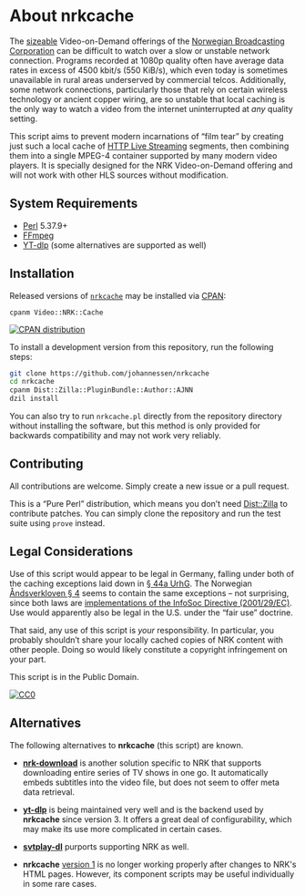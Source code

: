 About nrkcache
==============

The [sizeable](https://nrkbeta.no/2015/03/02/50-000-tv-program-nar-du-vil/)
Video-on-Demand offerings of the [Norwegian Broadcasting Corporation](https://www.nrk.no/)
can be difficult to watch over a slow or unstable network connection. Programs
recorded at 1080p quality often have average data rates in excess of
4500 kbit/s (550 KiB/s), which even today is sometimes unavailable in rural areas
underserved by commercial telcos. Additionally, some network connections,
particularly those that rely on certain wireless technology or ancient copper
wiring, are so unstable that local caching is the only way to watch a video
from the internet uninterrupted at *any* quality setting.

This script aims to prevent modern incarnations of “film tear” by creating
just such a local cache of [HTTP Live Streaming](https://en.wikipedia.org/wiki/HTTP_Live_Streaming)
segments, then combining them into a single MPEG-4 container supported by many
modern video players. It is specially designed for the NRK Video-on-Demand
offering and will not work with other HLS sources without modification.


System Requirements
-------------------

- [Perl](https://www.perl.org/) 5.37.9+
- [FFmpeg](https://ffmpeg.org/)
- [YT-dlp](https://github.com/yt-dlp/yt-dlp#readme)
  (some alternatives are supported as well)


Installation
------------

Released versions of [`nrkcache`](https://metacpan.org/release/Video-NRK-Cache)
may be installed via [CPAN](https://www.cpan.org/modules/INSTALL.html):

	cpanm Video::NRK::Cache

[![CPAN distribution](https://badge.fury.io/pl/Video-NRK-Cache.svg)](https://badge.fury.io/pl/Video-NRK-Cache)

To install a development version from this repository, run the following steps:

```sh
git clone https://github.com/johannessen/nrkcache
cd nrkcache
cpanm Dist::Zilla::PluginBundle::Author::AJNN
dzil install
```

You can also try to run `nrkcache.pl` directly from the repository
directory without installing the software, but this method is only
provided for backwards compatibility and may not work very reliably.


Contributing
------------

All contributions
are welcome. Simply create a new issue or a pull request.

This is a “Pure Perl” distribution, which means you don’t need
[Dist::Zilla][] to contribute patches. You can simply clone
the repository and run the test suite using `prove` instead.

[Dist::Zilla]: https://metacpan.org/release/Dist-Zilla


Legal Considerations
--------------------

Use of this script would appear to be legal in Germany, falling under both of
the caching exceptions laid down in [§ 44a UrhG](http://www.gesetze-im-internet.de/urhg/__44a.html).
The Norwegian [Åndsverkloven § 4](https://lovdata.no/dokument/NL/lov/2018-06-15-40#%C2%A74)
seems to contain the same exceptions – not surprising, since both laws are
[implementations of the InfoSoc Directive (2001/29/EC)](http://copyrightexceptions.eu/).
Use would apparently also be legal in the U.S. under the “fair use” doctrine.

That said, any use of this script is *your* responsibility. In particular, you
probably shouldn’t share your locally cached copies of NRK content with other
people. Doing so would likely constitute a copyright infringement on your
part.

This script is in the Public Domain.

[![CC0](https://licensebuttons.net/p/zero/1.0/80x15.png)](https://creativecommons.org/publicdomain/zero/1.0/)


Alternatives
------------

The following alternatives to **nrkcache** (this script) are known.

- [**nrk-download**](https://github.com/marhoy/nrk-download) is another
  solution specific to NRK that supports downloading entire series of
  TV shows in one go. It automatically embeds subtitles into the video
  file, but does not seem to offer meta data retrieval.

- [**yt-dlp**](https://github.com/yt-dlp/yt-dlp) is being
  maintained very well and is the backend used by **nrkcache** since
  version 3. It offers a great deal of configurability, which may make
  its use more complicated in certain cases.

- [**svtplay-dl**](https://github.com/spaam/svtplay-dl) purports
  supporting NRK as well.

- **nrkcache** [version 1](https://github.com/johannessen/nrkcache/tree/all_segments)
  is no longer working properly after changes to NRK's HTML pages.
  However, its component scripts may be useful individually in some
  rare cases.
